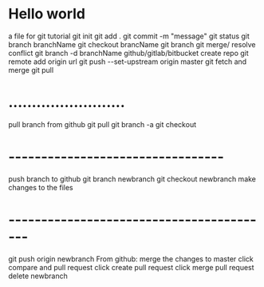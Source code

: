 # Hello world
a file for git tutorial
git init
git add .
git commit -m "message"
git status
git branch branchName
git checkout brancName
git branch
git merge/ resolve conflict
git branch -d branchName
github/gitlab/bitbucket
create repo
git remote add origin url
git push --set-upstream origin master
git fetch and merge
git pull
# .........................
pull branch from github
git pull
git branch -a
git checkout <branchfromRemoteRepo>
# ---------------------------------
push branch to github
git branch newbranch
git checkout newbranch
make changes to the files
# -----------------------------------------
git push origin newbranch
From github:
    merge the changes to master
        click compare and pull request
        click create pull request
        click merge pull request
        delete newbranch
